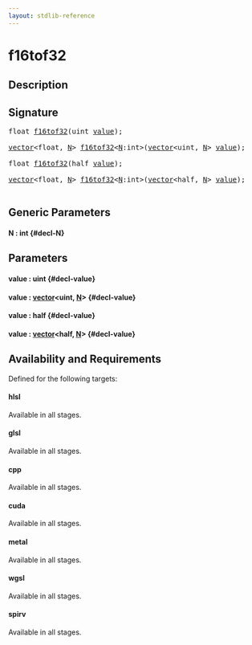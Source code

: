 ```yaml
---
layout: stdlib-reference
---
```


# f16tof32

## Description





## Signature 

<pre>
<span class="code_keyword">float</span> <a href="/stdlib-reference/global-decls/f16tof32">f16tof32</a>(<span class="code_keyword">uint</span> <a href="/stdlib-reference/global-decls/f16tof32#decl-value" class="code_param">value</a>);

<a href="/stdlib-reference/types/vector/index">vector</a>&lt;<span class="code_keyword">float</span>, <a href="/stdlib-reference/global-decls/f16tof32#decl-N" class="code_var">N</a>&gt; <a href="/stdlib-reference/global-decls/f16tof32">f16tof32</a>&lt;<a href="/stdlib-reference/global-decls/f16tof32#decl-N" class="code_var">N</a>:<span class="code_keyword">int</span>&gt;(<a href="/stdlib-reference/types/vector/index">vector</a>&lt;<span class="code_keyword">uint</span>, <a href="/stdlib-reference/global-decls/f16tof32#decl-N" class="code_var">N</a>&gt; <a href="/stdlib-reference/global-decls/f16tof32#decl-value" class="code_param">value</a>);

<span class="code_keyword">float</span> <a href="/stdlib-reference/global-decls/f16tof32">f16tof32</a>(<span class="code_keyword">half</span> <a href="/stdlib-reference/global-decls/f16tof32#decl-value" class="code_param">value</a>);

<a href="/stdlib-reference/types/vector/index">vector</a>&lt;<span class="code_keyword">float</span>, <a href="/stdlib-reference/global-decls/f16tof32#decl-N" class="code_var">N</a>&gt; <a href="/stdlib-reference/global-decls/f16tof32">f16tof32</a>&lt;<a href="/stdlib-reference/global-decls/f16tof32#decl-N" class="code_var">N</a>:<span class="code_keyword">int</span>&gt;(<a href="/stdlib-reference/types/vector/index">vector</a>&lt;<span class="code_keyword">half</span>, <a href="/stdlib-reference/global-decls/f16tof32#decl-N" class="code_var">N</a>&gt; <a href="/stdlib-reference/global-decls/f16tof32#decl-value" class="code_param">value</a>);

</pre>

## Generic Parameters

#### N  : int {#decl-N}

## Parameters

#### value  : uint {#decl-value}
#### value  : [vector](/stdlib-reference/types/vector/index)\<uint, [N](/stdlib-reference/types/vector/index#decl-N)\> {#decl-value}
#### value  : half {#decl-value}
#### value  : [vector](/stdlib-reference/types/vector/index)\<half, [N](/stdlib-reference/types/vector/index#decl-N)\> {#decl-value}

## Availability and Requirements

Defined for the following targets:

#### hlsl
Available in all stages.

#### glsl
Available in all stages.

#### cpp
Available in all stages.

#### cuda
Available in all stages.

#### metal
Available in all stages.

#### wgsl
Available in all stages.

#### spirv
Available in all stages.



